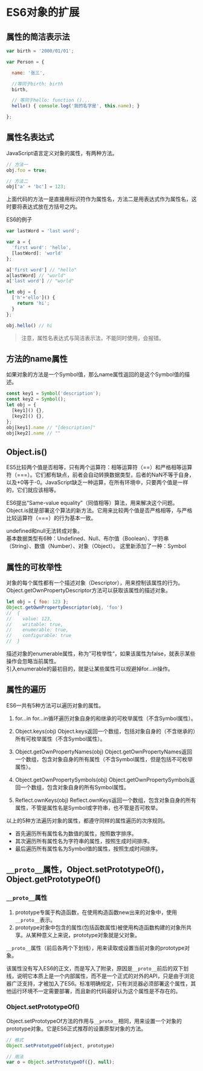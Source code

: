 # ES6对象的扩展

## 属性的简洁表示法

```js
var birth = '2000/01/01';

var Person = {

  name: '张三',

  //等同于birth: birth
  birth,

  // 等同于hello: function ()...
  hello() { console.log('我的名字是', this.name); }

};
```

## 属性名表达式
JavaScript语言定义对象的属性，有两种方法。

```js
// 方法一
obj.foo = true;

// 方法二
obj['a' + 'bc'] = 123;
```
上面代码的方法一是直接用标识符作为属性名，方法二是用表达式作为属性名，这时要将表达式放在方括号之内。

ES6的例子　　
```js
var lastWord = 'last word';

var a = {
  'first word': 'hello',
  [lastWord]: 'world'
};

a['first word'] // "hello"
a[lastWord] // "world"
a['last word'] // "world"

let obj = {
  ['h'+'ello']() {
    return 'hi';
  }
};

obj.hello() // hi

```
> 注意，属性名表达式与简洁表示法，不能同时使用，会报错。

## 方法的name属性

如果对象的方法是一个Symbol值，那么name属性返回的是这个Symbol值的描述。
```js
const key1 = Symbol('description');
const key2 = Symbol();
let obj = {
  [key1]() {},
  [key2]() {},
};
obj[key1].name // "[description]"
obj[key2].name // ""

```

## Object.is()
ES5比较两个值是否相等，只有两个运算符：相等运算符（==）和严格相等运算符（===）。它们都有缺点，前者会自动转换数据类型，后者的NaN不等于自身，以及+0等于-0。JavaScript缺乏一种运算，在所有环境中，只要两个值是一样的，它们就应该相等。  

ES6提出“Same-value equality”（同值相等）算法，用来解决这个问题。Object.is就是部署这个算法的新方法。它用来比较两个值是否严格相等，与严格比较运算符（===）的行为基本一致。

undefined和null无法转成对象。   
基本数据类型有6种：Undefined、Null、布尔值（Boolean）、字符串（String）、数值（Number）、对象（Object）。
这里新添加了一种：Symbol

## 属性的可枚举性
对象的每个属性都有一个描述对象（Descriptor），用来控制该属性的行为。Object.getOwnPropertyDescriptor方法可以获取该属性的描述对象。

```js
let obj = { foo: 123 };
Object.getOwnPropertyDescriptor(obj, 'foo')
//  {
//    value: 123,
//    writable: true,
//    enumerable: true,
//    configurable: true
//  }
```
描述对象的enumerable属性，称为”可枚举性“，如果该属性为false，就表示某些操作会忽略当前属性。  
引入enumerable的最初目的，就是让某些属性可以规避掉for...in操作。

## 属性的遍历
ES6一共有5种方法可以遍历对象的属性。

1. for...in
for...in循环遍历对象自身的和继承的可枚举属性（不含Symbol属性）。

2. Object.keys(obj)
Object.keys返回一个数组，包括对象自身的（不含继承的）所有可枚举属性（不含Symbol属性）。

3. Object.getOwnPropertyNames(obj)
Object.getOwnPropertyNames返回一个数组，包含对象自身的所有属性（不含Symbol属性，但是包括不可枚举属性）。

4. Object.getOwnPropertySymbols(obj)
Object.getOwnPropertySymbols返回一个数组，包含对象自身的所有Symbol属性。

5. Reflect.ownKeys(obj)
Reflect.ownKeys返回一个数组，包含对象自身的所有属性，不管是属性名是Symbol或字符串，也不管是否可枚举。

以上的5种方法遍历对象的属性，都遵守同样的属性遍历的次序规则。

- 首先遍历所有属性名为数值的属性，按照数字排序。
- 其次遍历所有属性名为字符串的属性，按照生成时间排序。
- 最后遍历所有属性名为Symbol值的属性，按照生成时间排序。

## `__proto__`属性，Object.setPrototypeOf()，Object.getPrototypeOf()

### `__proto__`属性
1. prototype专属于构造函数，在使用构造函数new出来的对象中，使用`__proto__`表示。
2. prototype对象中包含的属性(包括函数属性)被使用构造函数构建的对象所共享。从某种意义上来说，prototype对象就是父对象。

`__proto__`属性（前后各两个下划线），用来读取或设置当前对象的prototype对象。

该属性没有写入ES6的正文，而是写入了附录，原因是`__proto__`前后的双下划线，说明它本质上是一个内部属性，而不是一个正式的对外的API，只是由于浏览器广泛支持，才被加入了ES6。标准明确规定，只有浏览器必须部署这个属性，其他运行环境不一定需要部署，而且新的代码最好认为这个属性是不存在的。


### Object.setPrototypeOf()
Object.setPrototypeOf方法的作用与`__proto__`相同，用来设置一个对象的prototype对象。它是ES6正式推荐的设置原型对象的方法。

```js
// 格式
Object.setPrototypeOf(object, prototype)

// 用法
var o = Object.setPrototypeOf({}, null);
```



